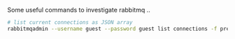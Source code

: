 Some useful commands to investigate rabbitmq ..

```bash
# list current connections as JSON array
rabbitmqadmin --username guest --password guest list connections -f pretty_json


```